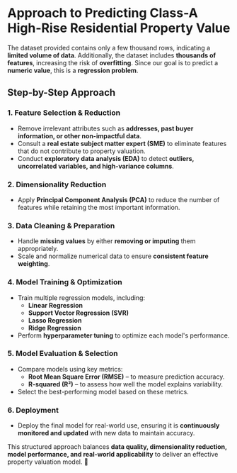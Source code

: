 # **Approach to Predicting Class-A High-Rise Residential Property Value**

The dataset provided contains only a few thousand rows, indicating a **limited volume of data**. Additionally, the dataset includes **thousands of features**, increasing the risk of **overfitting**. Since our goal is to predict a **numeric value**, this is a **regression problem**.  

## **Step-by-Step Approach**

### **1. Feature Selection & Reduction**
- Remove irrelevant attributes such as **addresses, past buyer information, or other non-impactful data**.
- Consult a **real estate subject matter expert (SME)** to eliminate features that do not contribute to property valuation.
- Conduct **exploratory data analysis (EDA)** to detect **outliers, uncorrelated variables, and high-variance columns**.

### **2. Dimensionality Reduction**
- Apply **Principal Component Analysis (PCA)** to reduce the number of features while retaining the most important information.

### **3. Data Cleaning & Preparation**
- Handle **missing values** by either **removing or imputing** them appropriately.
- Scale and normalize numerical data to ensure **consistent feature weighting**.

### **4. Model Training & Optimization**
- Train multiple regression models, including:
  - **Linear Regression**
  - **Support Vector Regression (SVR)**
  - **Lasso Regression**
  - **Ridge Regression**
- Perform **hyperparameter tuning** to optimize each model's performance.

### **5. Model Evaluation & Selection**
- Compare models using key metrics:
  - **Root Mean Square Error (RMSE)** – to measure prediction accuracy.
  - **R-squared (R²)** – to assess how well the model explains variability.
- Select the best-performing model based on these metrics.

### **6. Deployment**
- Deploy the final model for real-world use, ensuring it is **continuously monitored and updated** with new data to maintain accuracy.

This structured approach balances **data quality, dimensionality reduction, model performance, and real-world applicability** to deliver an effective property valuation model. 🚀
